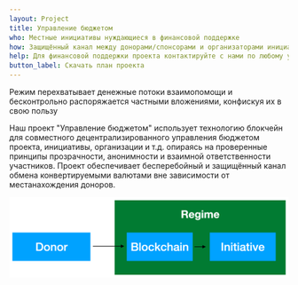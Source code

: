 ```yaml
---
layout: Project
title: Управление бюджетом
who: Местные инициативы нуждающиеся в финансовой поддержке
how: Защищённый канал между донорами/спонсорами и организаторами инициатив 
help: Для финансовой поддержки проекта контактируйте с нами по любому удобному для вас каналу связи
button_label: Скачать план проекта
---
```


Режим перехватывает денежные потоки взаимопомощи и бесконтрольно распоряжается частными вложениями, конфискуя их в свою пользу

Наш проект "Управление бюджетом" использует технологию блокчейн для совместного децентрализированного управления бюджетом проекта, инициативы, организации и т.д. опираясь на проверенные принципы прозрачности, анонимности и взаимной ответственности участников. Проект обеспечивает бесперебойный и защищённый канал обмена конвертируемыми валютами вне зависимости от местанахождения доноров. 

![An image](./img/budget-governance.png)

